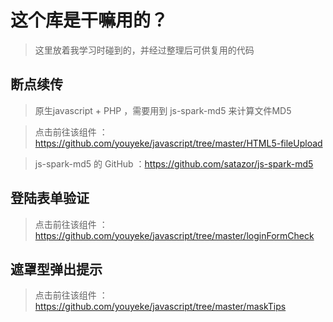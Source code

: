 # 这个库是干嘛用的？

> 这里放着我学习时碰到的，并经过整理后可供复用的代码

## 断点续传

> 原生javascript + PHP ，需要用到 js-spark-md5 来计算文件MD5

> 点击前往该组件 ：https://github.com/youyeke/javascript/tree/master/HTML5-fileUpload

> js-spark-md5 的 GitHub ：https://github.com/satazor/js-spark-md5

## 登陆表单验证

> 点击前往该组件 ：https://github.com/youyeke/javascript/tree/master/loginFormCheck

## 遮罩型弹出提示

> 点击前往该组件 ：https://github.com/youyeke/javascript/tree/master/maskTips

